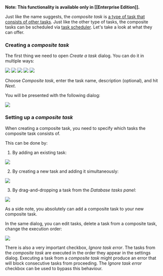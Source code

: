**Note: This functionality is available only in [[Enterprise Edition]].**

Just like the name suggests, the _composite task_ is [a type of task that consists of 
other tasks](https://imgur.com/a/jQyU9pJ). Just like the other type of tasks, 
the composite tasks can be scheduled via [task scheduler](Task-Scheduler.md).
Let's take a look at what they can offer.

### Creating a _composite task_

The first thing we need to open _Create a task_ dialog. You can do it in multiple ways:

![](images/comp-task-create-1.gif)
![](images/comp-task-create-2.gif)
![](images/comp-task-create-3.gif)
![](images/comp-task-create-4.gif)
![](images/comp-task-create-5.gif)

Choose _Composite task_, enter the task name, description (optional), and hit _Next_.

You will be presented with the following dialog:

![](images/comp-task-settings-dialog.png)

### Setting up a _composite task_

When creating a composite task, you need to specify which tasks the composite task consists of.

This can be done by:

1. By adding an existing task:

![](images/comp-task-add-existing.gif)

2. By creating a new task and adding it simultaneously:

![](images/comp-task-add-new.gif)

3. By drag-and-dropping a task from the _Database tasks panel_:

![](images/comp-task-add-dnd.gif)

As a side note, you absolutely can add a composite task to your new composite task.

In the same dialog, you can edit tasks, 
delete a task from a composite task, change the execution order: 

![](images/comp-task-edit.gif)

There is also a very important checkbox, _Ignore task error_. 
The tasks from the _composite task_ are executed in the order they appear in the settings dialog. 
Executing a task from a _composite task_ might produce an error that will block consecutive tasks 
from proceeding. The _Ignore task error_ checkbox can be used to bypass this behaviour.